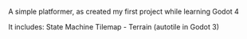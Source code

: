 A simple platformer, as created my first project while learning Godot 4

It includes:
	State Machine
	Tilemap - Terrain (autotile in Godot 3)
